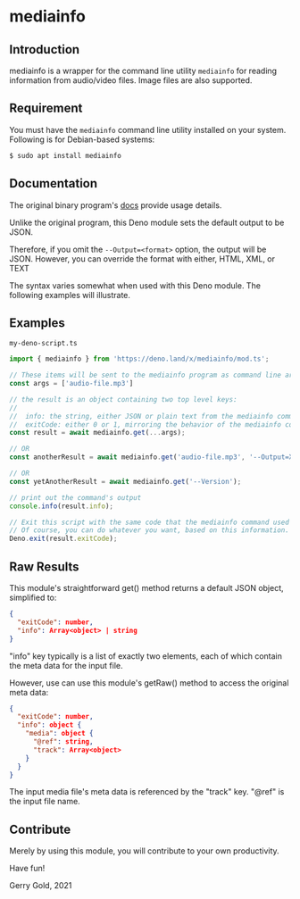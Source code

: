 # mediainfo

## Introduction

mediainfo is a wrapper for the command line utility `mediainfo` for reading information from audio/video files. Image files are also supported.

## Requirement

You must have the `mediainfo` command line utility installed on your system. Following is for Debian-based systems:

```bash
$ sudo apt install mediainfo
```

## Documentation

The original binary program's [docs](https://manpages.ubuntu.com/manpages/focal/man1/mediainfo.1.html) provide usage details.

Unlike the original program, this Deno module sets the default output to be
JSON.

Therefore, if you omit the `--Output=<format>` option, the output will be JSON.
However, you can override the format with either, HTML, XML, or TEXT

The syntax varies somewhat when used with this Deno module. The following
examples will illustrate.

## Examples

`my-deno-script.ts`
```javascript
import { mediainfo } from 'https://deno.land/x/mediainfo/mod.ts';

// These items will be sent to the mediainfo program as command line arguments.
const args = ['audio-file.mp3']

// the result is an object containing two top level keys:
//
//  info: the string, either JSON or plain text from the mediainfo command
//  exitCode: either 0 or 1, mirroring the behavior of the mediainfo command
const result = await mediainfo.get(...args);

// OR
const anotherResult = await mediainfo.get('audio-file.mp3', '--Output=XML');

// OR
const yetAnotherResult = await mediainfo.get('--Version');

// print out the command's output
console.info(result.info);

// Exit this script with the same code that the mediainfo command used to exit.
// Of course, you can do whatever you want, based on this information.
Deno.exit(result.exitCode);
```

## Raw Results

This module's straightforward get() method returns a default JSON object,
simplified to:

```json
{
  "exitCode": number,
  "info": Array<object> | string
}
```

"info" key typically is a list of exactly two elements, each of which contain
the meta data for the input file.

However, use can use this module's getRaw() method to access the original meta
data:

```json
{
  "exitCode": number,
  "info": object {
    "media": object {
      "@ref": string,
      "track": Array<object>
    }
  }
}
```

The input media file's meta data is referenced by the "track" key. "@ref" is the
input file name.

## Contribute

Merely by using this module, you will contribute to your own productivity.

Have fun!

Gerry Gold, 2021
